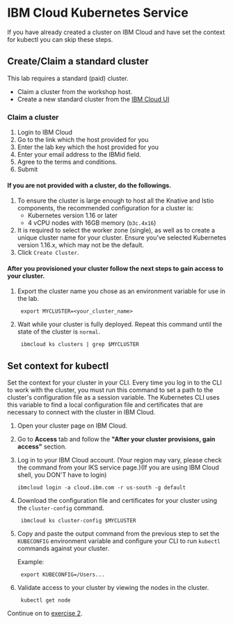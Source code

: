 # IBM Cloud Kubernetes Service

If you have already created a cluster on IBM Cloud and have set the context for kubectl you can skip these steps.

## Create/Claim a standard cluster

This lab requires a standard \(paid\) cluster. 

* Claim a cluster from the workshop host. 
* Create a new standard cluster from the [IBM Cloud UI](https://cloud.ibm.com/containers-kubernetes/catalog/cluster/create)



### Claim a cluster

1. Login to IBM Cloud
2. Go to the link which the host provided for you
3. Enter the lab key which the host provided for you
4. Enter your email address to the IBMid field.
5. Agree to the terms and conditions.
6. Submit

#### If you are not provided with a cluster, do the followings.

1. To ensure the cluster is large enough to host all the Knative and Istio components, the recommended configuration for a cluster is:
   * Kubernetes version 1.16 or later
   * 4 vCPU nodes with 16GB memory \(`b3c.4x16`\)
2. It is required to select the worker zone \(single\), as well as to create a unique cluster name for your cluster. Ensure you've selected Kubernetes version 1.16.x, which may not be the default.
3. Click `Create Cluster`.

#### After you provisioned your cluster follow the next steps to gain access to your cluster.

1. Export the cluster name you chose as an environment variable for use in the lab.

   ```text
    export MYCLUSTER=<your_cluster_name>
   ```

2. Wait while your cluster is fully deployed. Repeat this command until the state of the cluster is `normal`.

   ```text
    ibmcloud ks clusters | grep $MYCLUSTER
   ```

## Set context for kubectl

Set the context for your cluster in your CLI. Every time you log in to the CLI to work with the cluster, you must run this command to set a path to the cluster's configuration file as a session variable. The Kubernetes CLI uses this variable to find a local configuration file and certificates that are necessary to connect with the cluster in IBM Cloud.

1. Open your cluster page on IBM Cloud.
2. Go to **Access** tab and follow the **"After your cluster provisions, gain access"** section.  
3. Log in to your IBM Cloud account. \(Your region may vary, please check the command from your IKS service page.\)\(If you are using IBM Cloud shell, you DON'T have to login\)

   ```text
   ibmcloud login -a cloud.ibm.com -r us-south -g default
   ```

4. Download the configuration file and certificates for your cluster using the `cluster-config` command.

   ```text
    ibmcloud ks cluster-config $MYCLUSTER
   ```

5. Copy and paste the output command from the previous step to set the `KUBECONFIG` environment variable and configure your CLI to run `kubectl` commands against your cluster.

   Example:

   ```text
    export KUBECONFIG=/Users...
   ```

6. Validate access to your cluster by viewing the nodes in the cluster.

   ```text
    kubectl get node
   ```

Continue on to [exercise 2](exercise-2.md).

